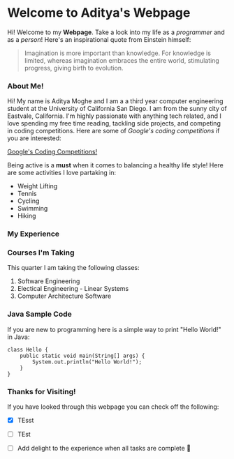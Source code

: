# Welcome to Aditya's Webpage

Hi! Welcome to my **Webpage**. Take a look into my life as a *programmer* and as a *person*! Here's an inspirational quote from Einstein himself:

> Imagination is more important than knowledge. For
> knowledge is limited, whereas imagination embraces the entire
> world, stimulating progress, giving birth to evolution.



### About Me!

Hi! My name is Aditya Moghe and I am a a third year computer engineering student at the University of California San Diego. I am from the sunny city of Eastvale, California. I'm highly passionate with anything tech related, and I love spending my free time reading, tackling side projects, and competing in coding competitions. Here are some of *Google's coding competitions* if you are interested: 

[Google's Coding Competitions!](https://codingcompetitions.withgoogle.com/)

Being active is a **must** when it comes to balancing a healthy life style! Here are some activities I love partaking in:

- Weight Lifting
- Tennis
- Cycling
- Swimming
- Hiking

### My Experience

### Courses I'm Taking

This quarter I am taking the following classes:

1. Software Engineering
2. Electical Engineering - Linear Systems
3. Computer Architecture Software 

### Java Sample Code

If you are new to programming here is a simple way to print "Hello World!" in Java:

```
class Hello {
    public static void main(String[] args) {
        System.out.println("Hello World!"); 
    }
}
```

### Thanks for Visiting!

If you have looked through this webpage you can check off the following:

- [x] TEsst
- [ ] TEst
- [ ] Add delight to the experience when all tasks are complete :tada:


  